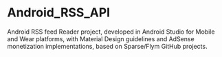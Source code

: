 # Android_RSS_API
Android RSS feed Reader project, developed in Android Studio for Mobile and Wear platforms, with Material Design guidelines and AdSense monetization implementations, based on Sparse/Flym GitHub projects.
